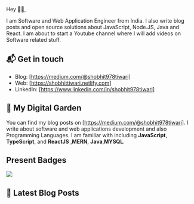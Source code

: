 

Hey 👋🏻,

I am Software and Web Application Engineer from India. I also write blog posts and open source
solutions about JavaScript, Node.JS, Java and React. I am about to start a Youtube channel where I will add videos on Software related stuff.


## 📬 Get in touch


- Blog: [https://medium.com/@shobhit978tiwari]
- Web: [https://shobhittiwari.netlify.com]
- LinkedIn: [https://www.linkedin.com/in/shobhit978tiwari]



## 🌳 My Digital Garden

You can find my blog posts on  [https://medium.com/@shobhit978tiwari]. I write about software and web applications development and also Programming Languages. 
I am familiar with including **JavaScript**, **TypeScript**, and **ReactJS** ,**MERN**, **Java**,**MYSQL**.

## Present Badges

<a href=https://github.com/TesseractCoding/NeoAlgo>
   <img src=https://img.shields.io/badge/NeoAlgo-Contributor-brightgreen>
</a>

## 📕 Latest Blog Posts

